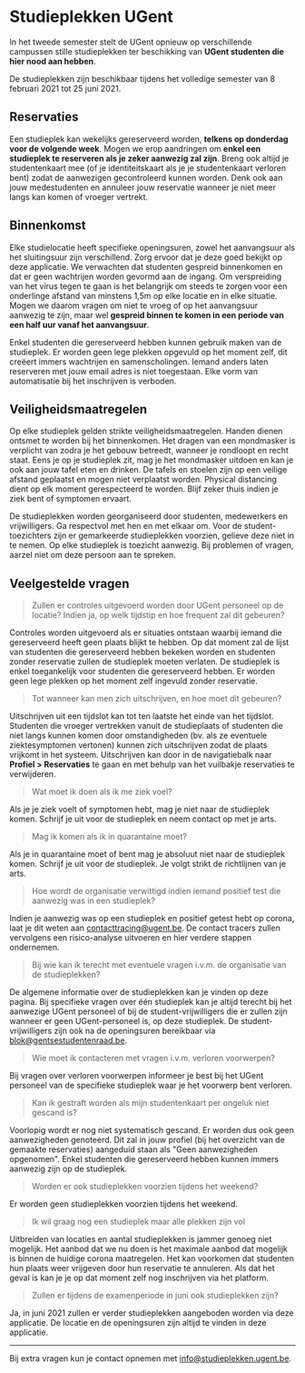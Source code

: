 # Studieplekken UGent 

In het tweede semester stelt de UGent opnieuw op verschillende campussen stille studieplekken ter beschikking van **UGent studenten die hier nood aan hebben**.

De studieplekken zijn beschikbaar tijdens het volledige semester van 8 februari 2021 tot 25 juni 2021.

## Reservaties 

Een studieplek kan wekelijks gereserveerd worden, **telkens op donderdag voor de volgende week**. Mogen we erop aandringen om **enkel een studieplek te reserveren als je zeker aanwezig zal zijn**. Breng ook altijd je studentenkaart mee (of je identiteitskaart als je je studentenkaart verloren bent) zodat de aanwezigen gecontroleerd kunnen worden. Denk ook aan jouw medestudenten en annuleer jouw reservatie wanneer je niet meer langs kan komen of vroeger vertrekt.

## Binnenkomst 

Elke studielocatie heeft specifieke openingsuren, zowel het aanvangsuur als het sluitingsuur zijn verschillend. Zorg ervoor dat je deze goed bekijkt op deze applicatie. We verwachten dat studenten gespreid binnenkomen en dat er geen wachtrijen worden gevormd aan de ingang. Om verspreiding van het virus tegen te gaan is het belangrijk om steeds te zorgen voor een onderlinge afstand van minstens 1,5m op elke locatie en in elke situatie. Mogen we daarom vragen om niet te vroeg of op het aanvangsuur aanwezig te zijn, maar wel **gespreid binnen te komen in een periode van een half uur vanaf het aanvangsuur**.

Enkel studenten die gereserveerd hebben kunnen gebruik maken van de studieplek. Er worden geen lege plekken opgevuld op het moment zelf, dit creëert immers wachtrijen en samenscholingen. Iemand anders laten reserveren met jouw email adres is niet toegestaan. Elke vorm van automatisatie bij het inschrijven is verboden.

## Veiligheidsmaatregelen 

Op elke studieplek gelden strikte veiligheidsmaatregelen. Handen dienen ontsmet te worden bij het binnenkomen. Het dragen van een mondmasker is verplicht van zodra je het gebouw betreedt, wanneer je rondloopt en recht staat. Eens je op je studieplek zit, mag je het mondmasker uitdoen en kan je ook aan jouw tafel eten en drinken. De tafels en stoelen zijn op een veilige afstand geplaatst en mogen niet verplaatst worden. Physical distancing dient op elk moment gerespecteerd te worden. Blijf zeker thuis indien je ziek bent of symptomen ervaart.

De studieplekken worden georganiseerd door studenten, medewerkers en vrijwilligers. Ga respectvol met hen en met elkaar om. Voor de student-toezichters zijn er gemarkeerde studieplekken voorzien, gelieve deze niet in te nemen. Op elke studieplek is toezicht aanwezig. Bij problemen of vragen, aarzel niet om deze persoon aan te spreken.

## Veelgestelde vragen 

> Zullen er controles uitgevoerd worden door UGent personeel op de locatie? Indien ja, op welk tijdstip en hoe frequent zal dit gebeuren? 

Controles worden uitgevoerd als er situaties ontstaan waarbij iemand die gereserveerd heeft geen plaats blijkt te hebben. Op dat moment zal de lijst van studenten die gereserveerd hebben bekeken worden en studenten zonder reservatie zullen de studieplek moeten verlaten. De studieplek is enkel toegankelijk voor studenten die gereserveerd hebben. Er worden geen lege plekken op het moment zelf ingevuld zonder reservatie. 

> Tot wanneer kan men zich uitschrijven, en hoe moet dit gebeuren?

Uitschrijven uit een tijdslot kan tot ten laatste het einde van het tijdslot. Studenten die vroeger vertrekken vanuit de studieplaats of studenten die niet langs kunnen komen door omstandigheden (bv. als ze eventuele ziektesymptomen vertonen) kunnen zich uitschrijven zodat de plaats vrijkomt in het systeem. Uitschrijven kan door in de navigatiebalk naar **Profiel > Reservaties** te gaan en met behulp van het vuilbakje reservaties te verwijderen. 

> Wat moet ik doen als ik me ziek voel?

Als je je ziek voelt of symptomen hebt, mag je niet naar de studieplek komen. Schrijf je uit voor de studieplek en neem contact op met je arts. 

> Mag ik komen als ik in quarantaine moet?

Als je in quarantaine moet of bent mag je absoluut niet naar de studieplek komen. Schrijf je uit voor de studieplek. Je volgt strikt de richtlijnen van je arts. 

> Hoe wordt de organisatie verwittigd indien iemand positief test die aanwezig was in een studieplek? 

Indien je aanwezig was op een studieplek en positief getest hebt op corona, laat je dit weten aan contacttracing@ugent.be. De contact tracers zullen vervolgens een risico-analyse uitvoeren en hier verdere stappen ondernemen. 

> Bij wie kan ik terecht met eventuele vragen i.v.m. de organisatie van de studieplekken? 

De algemene informatie over de studieplekken kan je vinden op deze pagina. Bij specifieke vragen over één studieplek kan je altijd terecht bij het aanwezige UGent personeel of bij de student-vrijwilligers die er zullen zijn wanneer er geen UGent-personeel is, op deze studieplek. De student-vrijwilligers zijn ook na de openingsuren bereikbaar via blok@gentsestudentenraad.be.

> Wie moet ik contacteren met vragen i.v.m. verloren voorwerpen?

Bij vragen over verloren voorwerpen informeer je best bij het UGent personeel van de specifieke studieplek waar je het voorwerp bent verloren. 

> Kan ik gestraft worden als mijn studentenkaart per ongeluk niet gescand is?

Voorlopig wordt er nog niet systematisch gescand. Er worden dus ook geen aanwezigheden genoteerd. Dit zal in jouw profiel (bij het overzicht van de gemaakte reservaties) aangeduid staan als "Geen aanwezigheden opgenomen". Enkel studenten die gereserveerd hebben kunnen immers aanwezig zijn op de studieplek. 

> Worden er ook studieplekken voorzien tijdens het weekend?

Er worden geen studieplekken voorzien tijdens het weekend.

> Ik wil graag nog een studieplek maar alle plekken zijn vol

Uitbreiden van locaties en aantal studieplekken is jammer genoeg niet mogelijk. Het aanbod dat we nu doen is het maximale aanbod dat mogelijk is binnen de huidige corona maatregelen. Het kan voorkomen dat studenten hun plaats weer vrijgeven door hun reservatie te annuleren. Als dat het geval is kan je je op dat moment zelf nog inschrijven via het platform.

> Zullen er tijdens de examenperiode in juni ook studieplekken zijn?

Ja, in juni 2021 zullen er verder studieplekken aangeboden worden via deze applicatie. De locatie en de openingsuren zijn altijd te vinden in deze applicatie.  

---

Bij extra vragen kun je contact opnemen met info@studieplekken.ugent.be. 
